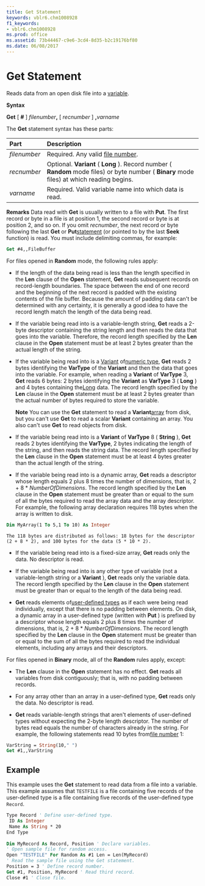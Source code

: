 ```yaml
---
title: Get Statement
keywords: vblr6.chm1008928
f1_keywords:
- vblr6.chm1008928
ms.prod: office
ms.assetid: 73b44467-c9e6-3cd4-8d35-b2c19176bf80
ms.date: 06/08/2017
---
```



# Get Statement

Reads data from an open disk file into a [variable](vbe-glossary.md).

 **Syntax**

 **Get** [ **#** ] _filenumber_**,** [ _recnumber_ ] **,**_varname_

The  **Get** statement syntax has these parts:


|**Part**|**Description**|
|:-----|:-----|
| _filenumber_|Required. Any valid [file number](vbe-glossary.md).|
| _recnumber_|Optional.  **Variant** ( **Long** ). Record number ( **Random** mode files) or byte number ( **Binary** mode files) at which reading begins.|
| _varname_|Required. Valid variable name into which data is read.|
 **Remarks**
Data read with  **Get** is usually written to a file with **Put**.
The first record or byte in a file is at position 1, the second record or byte is at position 2, and so on. If you omit  _recnumber_, the next record or byte following the last **Get** or **Put**[statement](vbe-glossary.md) (or pointed to by the last **Seek** function) is read. You must include delimiting commas, for example:



```vb
Get #4,,FileBuffer 

```

For files opened in  **Random** mode, the following rules apply:


- If the length of the data being read is less than the length specified in the  **Len** clause of the **Open** statement, **Get** reads subsequent records on record-length boundaries. The space between the end of one record and the beginning of the next record is padded with the existing contents of the file buffer. Because the amount of padding data can't be determined with any certainty, it is generally a good idea to have the record length match the length of the data being read.
    
- If the variable being read into is a variable-length string,  **Get** reads a 2-byte descriptor containing the string length and then reads the data that goes into the variable. Therefore, the record length specified by the **Len** clause in the **Open** statement must be at least 2 bytes greater than the actual length of the string.
    
- If the variable being read into is a [Variant](vbe-glossary.md) of[numeric type](vbe-glossary.md),  **Get** reads 2 bytes identifying the **VarType** of the **Variant** and then the data that goes into the variable. For example, when reading a **Variant** of **VarType** 3, **Get** reads 6 bytes: 2 bytes identifying the **Variant** as **VarType** 3 ( **Long** ) and 4 bytes containing the[Long](vbe-glossary.md) data. The record length specified by the **Len** clause in the **Open** statement must be at least 2 bytes greater than the actual number of bytes required to store the variable.
    
     **Note**  You can use the  **Get** statement to read a **Variant**[array](vbe-glossary.md) from disk, but you can't use **Get** to read a scalar **Variant** containing an array. You also can't use **Get** to read objects from disk.
- If the variable being read into is a  **Variant** of **VarType** 8 ( **String** ), **Get** reads 2 bytes identifying the **VarType**, 2 bytes indicating the length of the string, and then reads the string data. The record length specified by the **Len** clause in the **Open** statement must be at least 4 bytes greater than the actual length of the string.
    
- If the variable being read into is a dynamic array,  **Get** reads a descriptor whose length equals 2 plus 8 times the number of dimensions, that is, 2 + 8 * _NumberOfDimensions_. The record length specified by the **Len** clause in the **Open** statement must be greater than or equal to the sum of all the bytes required to read the array data and the array descriptor. For example, the following array declaration requires 118 bytes when the array is written to disk.
    
```vb
Dim MyArray(1 To 5,1 To 10) As Integer 

  ```


    The 118 bytes are distributed as follows: 18 bytes for the descriptor (2 + 8 * 2), and 100 bytes for the data (5 * 10 * 2).
    
- If the variable being read into is a fixed-size array,  **Get** reads only the data. No descriptor is read.
    
- If the variable being read into is any other type of variable (not a variable-length string or a  **Variant** ), **Get** reads only the variable data. The record length specified by the **Len** clause in the **Open** statement must be greater than or equal to the length of the data being read.
    
-  **Get** reads elements of[user-defined types](vbe-glossary.md) as if each were being read individually, except that there is no padding between elements. On disk, a dynamic array in a user-defined type (written with **Put** ) is prefixed by a descriptor whose length equals 2 plus 8 times the number of dimensions, that is, 2 + 8 * _NumberOfDimensions_. The record length specified by the **Len** clause in the **Open** statement must be greater than or equal to the sum of all the bytes required to read the individual elements, including any arrays and their descriptors.
    

For files opened in  **Binary** mode, all of the **Random** rules apply, except:


- The  **Len** clause in the **Open** statement has no effect. **Get** reads all variables from disk contiguously; that is, with no padding between records.
    
- For any array other than an array in a user-defined type,  **Get** reads only the data. No descriptor is read.
    
-  **Get** reads variable-length strings that aren't elements of user-defined types without expecting the 2-byte length descriptor. The number of bytes read equals the number of characters already in the string. For example, the following statements read 10 bytes from[file number](vbe-glossary.md) 1:
    
  ```vb
  VarString = String(10," ") 
Get #1,,VarString 

  ```


    
    


## Example

This example uses the  **Get** statement to read data from a file into a variable. This example assumes that `TESTFILE` is a file containing five records of the user-defined type is a file containing five records of the user-defined type `Record`.


```vb
Type Record ' Define user-defined type. 
 ID As Integer 
 Name As String * 20 
End Type 
 
Dim MyRecord As Record, Position ' Declare variables. 
' Open sample file for random access. 
Open "TESTFILE" For Random As #1 Len = Len(MyRecord) 
' Read the sample file using the Get statement. 
Position = 3 ' Define record number. 
Get #1, Position, MyRecord ' Read third record. 
Close #1 ' Close file. 

```


